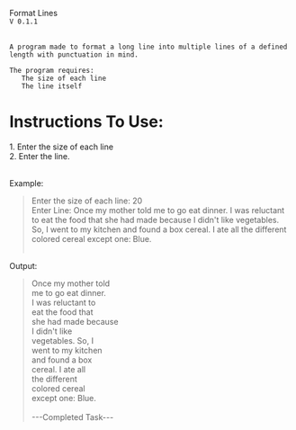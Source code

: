 Format Lines<br/>
`V 0.1.1`<br><br/>

    A program made to format a long line into multiple lines of a defined length with punctuation in mind.

    The program requires:
       The size of each line
       The line itself
       
<h1>Instructions To Use:</h1>
  1. Enter the size of each line<br/>
  2. Enter the line.<br/><br>

Example:<br/>
> Enter the size of each line:  20<br/>
> Enter Line: Once my mother told me to go eat dinner. I was reluctant to eat the food that she had made because I didn't like vegetables. So, I went to my kitchen and found a box cereal. I ate all the different colored cereal except one: Blue.
<br/><br/>


Output:<br/>


> Once my mother told<br/> 
> me to go eat dinner.<br/>
>  I was reluctant to <br/>
>  eat the food that <br/>
>  she had made because<br/>
>  I didn't like <br/>
>  vegetables. So, I <br/>
>  went to my kitchen <br/>
>  and found a box <br/>
>  cereal. I ate all <br/>
>  the different <br/>
>  colored cereal <br/>
>  except one: Blue.<br/>
>  <br/>
>  ---Completed Task---

